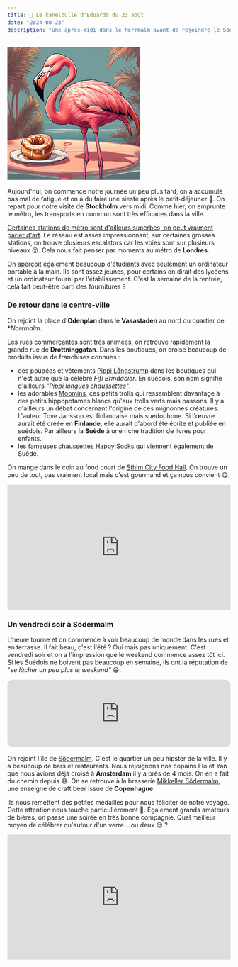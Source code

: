 ```yaml
---
title: 🥮 Le kanelbulle d'Eduardo du 23 août
date: "2024-08-23"
description: "Une après-midi dans le Norrmalm avant de rejoindre le Södermalm pour la soirée !"
---
```


![Kanelbullar d'Eduardo](../kanelbullar_eduardo.png)

Aujourd'hui, on commence notre journée un peu plus tard, on a accumulé pas mal de fatigue et on a du faire une sieste après le petit-déjeuner 🤭. On repart pour notre visite de **Stockholm** vers midi. Comme hier, on emprunte le métro, les transports en commun sont très efficaces dans la ville. 

[Certaines stations de métro sont d'ailleurs superbes, on peut vraiment parler d'art](https://handluggageonly.co.uk/8-of-the-best-metro-stations-to-find-stockholms-metro-art/). Le réseau est assez impressionnant, sur certaines grosses stations, on trouve plusieurs escalators car les voies sont sur plusieurs niveaux 😮. Cela nous fait penser par moments au métro de **Londres**.

On aperçoit également beaucoup d'étudiants avec seulement un ordinateur portable à la main. Ils sont assez jeunes, pour certains on dirait des lycéens et un ordinateur fourni par l'établissement. C'est la semaine de la rentrée, cela fait peut-être parti des fournitures ?

### De retour dans le centre-ville 
On rejoint la place d'**Odenplan** dans le **Vasastaden** au nord du quartier de **Norrmalm*.

Les rues commerçantes sont très animées, on retrouve rapidement la grande rue de **Drottninggatan**. Dans les boutiques, on croise beaucoup de produits issus de  franchises connues :
- des poupées et vêtements [Pippi Långstrump](https://sweden.se/culture/arts-design/pippi-longstocking) dans les boutiques qui n'est autre que la célèbre *Fifi Brindacier*. En suédois, son nom signifie d'ailleurs *"Pippi longues chaussettes"*. 
- les adorables [Moomins](https://www.moomin.com/en/), ces petits trolls qui ressemblent davantage à des petits hippopotames blancs qu'aux trolls verts mais passons. Il y a d'ailleurs un débat concernant l'origine de ces mignonnes créatures. L'auteur Tove Jansson est finlandaise mais suédophone. Si l'œuvre aurait été créée en **Finlande**, elle 
aurait d'abord été écrite et publiée en suédois. Par ailleurs la **Suède** à une riche tradition de livres pour enfants.
- les fameuses [chaussettes Happy Socks](https://www.happysocks.com/eu/) qui viennent également de Suède.

On mange dans le coin au food court de [Sthlm City Food Hall](https://www.cityfoodhall.se/). On trouve un peu de tout, pas vraiment local mais c'est gourmand et ça nous convient 😋. 

<div style="width: 100%; height: 0; position: relative; padding-bottom: 56%;"><iframe src="https://giphy.com/embed/tG3TehhMV92F2" style="top: 0; left: 0; width: 100%; height: 100%; position: absolute; border: 0;" allowfullscreen scrolling="no" allow="encrypted-media;" class="giphy-embed"></iframe></div>

### Un vendredi soir à Södermalm

L'heure tourne et on commence à voir beaucoup de monde dans les rues et en terrasse. Il fait beau, c'est l'été ? Oui mais pas uniquement. C'est vendredi soir et on a l'impression que le weekend commence assez tôt ici. Si les Suédois ne boivent pas beaucoup en semaine, ils ont la réputation de "*se lâcher un peu plus le weekend"* 😁.

<iframe style="border-radius:12px" src="https://open.spotify.com/embed/track/1tOE1dIyIjsfLJWiQ4ZRJW?utm_source=generator" width="100%" height="152" frameBorder="0" allow="autoplay; clipboard-write; encrypted-media; picture-in-picture" loading="lazy"></iframe>

On rejoint l'île de [Södermalm](https://www.visitstockholm.com/see-do/attractions/see-the-sights-of-sodermalm/). C'est le quartier un peu hipster de la ville. Il y a beaucoup de bars et restaurants. Nous rejoignons nos copains Flo et Yan que nous avions déjà croisé à **Amsterdam** il y a près de 4 mois. On en a fait du chemin depuis 😅. On se retrouve à la brasserie [Mikkeller Södermalm](https://www.visitstockholm.com/o/mikkeller-sodermalm/), une enseigne de craft beer issue de **Copenhague**.

Ils nous remettent des petites médailles pour nous féliciter de notre voyage. Cette attention nous touche particulièrement 🥲. Également grands amateurs de bières, on passe une soirée en très bonne compagnie. Quel meilleur moyen de célébrer qu'autour d'un verre... ou deux 😉 ?

<div style="width: 100%; height: 0; position: relative; padding-bottom: 56%;"><iframe src="https://giphy.com/embed/KYElw07kzDspaBOwf9" style="top: 0; left: 0; width: 100%; height: 100%; position: absolute; border: 0;" allowfullscreen scrolling="no" allow="encrypted-media;" class="giphy-embed"></iframe></div>
